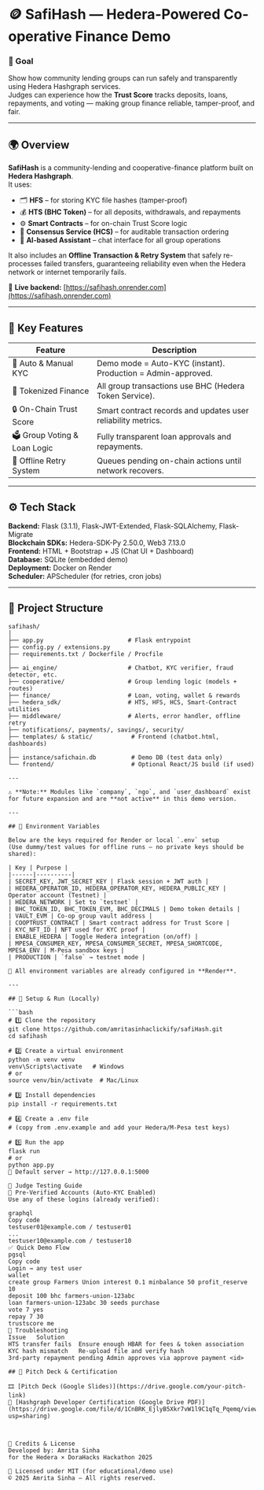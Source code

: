# 🪙 SafiHash — Hedera-Powered Co-operative Finance Demo

### 🎯 Goal

Show how community lending groups can run safely and transparently using Hedera Hashgraph services.  
Judges can experience how the **Trust Score** tracks deposits, loans, repayments, and voting — making group finance reliable, tamper-proof, and fair.

---

## 🌍 Overview

**SafiHash** is a community-lending and cooperative-finance platform built on **Hedera Hashgraph**.  
It uses:

- 🗂 **HFS** – for storing KYC file hashes (tamper-proof)
- 💰 **HTS (BHC Token)** – for all deposits, withdrawals, and repayments
- ⚙️ **Smart Contracts** – for on-chain Trust Score logic
- 💬 **Consensus Service (HCS)** – for auditable transaction ordering
- 🤖 **AI-based Assistant** – chat interface for all group operations

It also includes an **Offline Transaction & Retry System** that safely re-processes failed transfers, guaranteeing reliability even when the Hedera network or internet temporarily fails.

🔗 **Live backend:** [https://safihash.onrender.com](https://safihash.onrender.com)

---

## 🧠 Key Features

| Feature                     | Description                                                  |
| --------------------------- | ------------------------------------------------------------ |
| 🧾 Auto & Manual KYC        | Demo mode = Auto-KYC (instant). Production = Admin-approved. |
| 💸 Tokenized Finance        | All group transactions use BHC (Hedera Token Service).       |
| 🔒 On-Chain Trust Score     | Smart contract records and updates user reliability metrics. |
| 🗳 Group Voting & Loan Logic | Fully transparent loan approvals and repayments.             |
| 📡 Offline Retry System     | Queues pending on-chain actions until network recovers.      |

---

## ⚙️ Tech Stack

**Backend:** Flask (3.1.1), Flask-JWT-Extended, Flask-SQLAlchemy, Flask-Migrate  
**Blockchain SDKs:** Hedera-SDK-Py 2.50.0, Web3 7.13.0  
**Frontend:** HTML + Bootstrap + JS (Chat UI + Dashboard)  
**Database:** SQLite (embedded demo)  
**Deployment:** Docker on Render  
**Scheduler:** APScheduler (for retries, cron jobs)

---

## 📂 Project Structure

````plaintext
safihash/
│
├── app.py                        # Flask entrypoint
├── config.py / extensions.py
├── requirements.txt / Dockerfile / Procfile
│
├── ai_engine/                    # Chatbot, KYC verifier, fraud detector, etc.
├── cooperative/                  # Group lending logic (models + routes)
├── finance/                      # Loan, voting, wallet & rewards
├── hedera_sdk/                   # HTS, HFS, HCS, Smart-Contract utilities
├── middleware/                   # Alerts, error handler, offline retry
├── notifications/, payments/, savings/, security/
├── templates/ & static/           # Frontend (chatbot.html, dashboards)
│
├── instance/safichain.db          # Demo DB (test data only)
└── frontend/                      # Optional React/JS build (if used)

---

⚠️ **Note:** Modules like `company`, `ngo`, and `user_dashboard` exist for future expansion and are **not active** in this demo version.

---

## 🔐 Environment Variables

Below are the keys required for Render or local `.env` setup
(Use dummy/test values for offline runs — no private keys should be shared):

| Key | Purpose |
|------|----------|
| SECRET_KEY, JWT_SECRET_KEY | Flask session + JWT auth |
| HEDERA_OPERATOR_ID, HEDERA_OPERATOR_KEY, HEDERA_PUBLIC_KEY | Operator account (Testnet) |
| HEDERA_NETWORK | Set to `testnet` |
| BHC_TOKEN_ID, BHC_TOKEN_EVM, BHC_DECIMALS | Demo token details |
| VAULT_EVM | Co-op group vault address |
| COOPTRUST_CONTRACT | Smart contract address for Trust Score |
| KYC_NFT_ID | NFT used for KYC proof |
| ENABLE_HEDERA | Toggle Hedera integration (on/off) |
| MPESA_CONSUMER_KEY, MPESA_CONSUMER_SECRET, MPESA_SHORTCODE, MPESA_ENV | M-Pesa sandbox keys |
| PRODUCTION | `false` → testnet mode |

🧩 All environment variables are already configured in **Render**.

---

## 🧰 Setup & Run (Locally)

```bash
# 1️⃣ Clone the repository
git clone https://github.com/amritasinhaclickify/safiHash.git
cd safihash

# 2️⃣ Create a virtual environment
python -m venv venv
venv\Scripts\activate   # Windows
# or
source venv/bin/activate  # Mac/Linux

# 3️⃣ Install dependencies
pip install -r requirements.txt

# 4️⃣ Create a .env file
# (copy from .env.example and add your Hedera/M-Pesa test keys)

# 5️⃣ Run the app
flask run
# or
python app.py
📍 Default server → http://127.0.0.1:5000

🧪 Judge Testing Guide
🔐 Pre-Verified Accounts (Auto-KYC Enabled)
Use any of these logins (already verified):

graphql
Copy code
testuser01@example.com / testuser01
...
testuser10@example.com / testuser10
✅ Quick Demo Flow
pgsql
Copy code
Login → any test user
wallet
create group Farmers Union interest 0.1 minbalance 50 profit_reserve 10
deposit 100 bhc farmers-union-123abc
loan farmers-union-123abc 30 seeds purchase
vote 7 yes
repay 7 30
trustscore me
🧩 Troubleshooting
Issue	Solution
HTS transfer fails	Ensure enough HBAR for fees & token association
KYC hash mismatch	Re-upload file and verify hash
3rd-party repayment pending	Admin approves via approve payment <id>

## 🎥 Pitch Deck & Certification

🎞️ [Pitch Deck (Google Slides)](https://drive.google.com/your-pitch-link)
📄 [Hashgraph Developer Certification (Google Drive PDF)](https://drive.google.com/file/d/1CnBRK_EjlyB5Xkr7vW1l9C1qTq_Pqemq/view?usp=sharing)



🏁 Credits & License
Developed by: Amrita Sinha
for the Hedera × DoraHacks Hackathon 2025

📜 Licensed under MIT (for educational/demo use)
© 2025 Amrita Sinha — All rights reserved.

````

